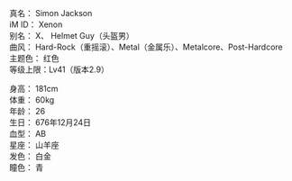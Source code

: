 真名： Simon Jackson  
iM ID： Xenon  
别名： X、 Helmet Guy（头盔男）  
曲风： Hard-Rock（重摇滚）、Metal（金属乐）、Metalcore、Post-Hardcore  
主题色： 红色  
等级上限：Lv41（版本2.9）  

身高： 181cm  
体重： 60kg  
年龄： 26  
生日： 676年12月24日  
血型： AB  
星座： 山羊座  
发色： 白金  
瞳色： 青  
